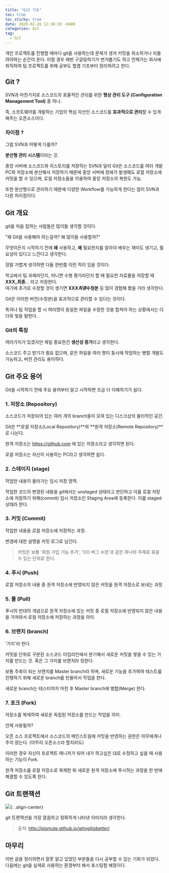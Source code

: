 ```yaml
---
title: "Git 기초"
toc: true
toc_sticky: true
date: 2020-02-26 12:30:20 -0400
categories: Git
tag:
  - Git
---
```


개인 프로젝트를 진행할 때마다 git을 사용하는데 문제가 생겨 커밋을 취소하거나 되돌려야하는 순간이 온다. 이럴 경우 매번 구글링하기가 번거롭기도 하고 언제가는 회사에 취직하여 팀 프로젝트를 위해 공부도 할겸 기초부터 정리하려고 한다.

## Git ?

SVN과 마찬가지로 소스코드의 효율적인 관리를 위한 **형상 관리 도구 (Configuration Management Tool)** 중 하나.

즉, 소프트웨어를 개발하는 기업의 핵심 자산인 소스코드를 **효과적으로 관리**할 수 있게 해주는 오픈소스이다.

### 차이점 ?

그럼 SVN과 어떻게 다를까?

**분산형 관리 시스템**이라는 것.

중앙 서버에 소스코드와 히스토리를 저장하는 SVN과 달리 Git은 소스코드를 여러 개발 PC와 저장소에 분산해서 저장하기 때문에 중앙 서버에 장애가 발생해도 로컬 저장소에 커밋을 할 수 있으며, 로컬 저장소들을 이용하여 중앙 저장소의 복원도 가능.

또한 분산형으로 관리하기 때문에 다양한 Workflow를 가능하게 한다는 점이 SVN과 다른 차이점이다.

## Git 개요

git을 처음 접하는 사람들은 많이들 생각할 것이다.

"왜 Git을 사용해야 하는걸까? 왜 많이들 사용할까?"

무엇이든지 시작하기 전에 **왜** 사용하고, **왜** 필요한지를 알아야 배우는 재미도 생기고, 필요성이 있다고 느낀다고 생각한다.

정말 가볍게 생각하면 다들 한번쯤 이런 적이 있을 것이다.

학교에서 팀 과제라던지, 아니면 수행 평가라던지 할 때 필요한 자료물을 저장할 때 **XXX\_최종**... 라고 저장한다.  
여기에 추가로 수정할 것이 생기면 **XXX*최종*수정본** 등 많이 경험해 봤을 거라 생각한다.

Git은 이러한 버전(수정본)을 효과적으로 관리할 수 있다는 것이다.

특히나 팀 작업을 할 시 여러명이 동일한 파일을 수정한 것을 합쳐야 하는 상황에서는 더더욱 빛을 발한다.

### Git의 특징

여러가지가 있겠지만 제일 중요한건 **생산성 증가**라고 생각한다.

소스코드 주고 받기가 필요 없으며, 같은 파일을 여러 명이 동시에 작업하는 병렬 개발도 가능하고, 버전 관리도 용이하다.

## Git 주요 용어

Git을 시작하기 전에 주요 용어부터 알고 시작하면 조금 더 이해하기가 쉽다.

### 1. 저장소 (Repository)

소스코드가 저장되어 있는 여러 개의 branch들이 모여 있는 디스크상의 물리적인 공간.

Git은 **로컬 저장소(Local Repository)**와 **원격 저장소(Remote Repository)**로 나뉜다.

원격 저장소는 https://github.com 에 있는 저장소라고 생각하면 된다.

로컬 저장소는 자신이 사용하는 PC라고 생각하면 쉽다.

### 2. 스테이지 (stage)

작업한 내용이 올라가는 임시 저장 영역.

작업한 코드의 변경된 내용을 git에서는 unstaged 상태라고 판단하고 이를 로컬 저장소에 저장하기 위해(commit) 임시 저장소인 Staging Area에 등록한다. 이를 staged 상태라 한다.

### 3. 커밋 (Commit)

작업한 내용을 로컬 저장소에 저장하는 과정.

변경에 대한 설명을 커밋 로그로 남긴다.

> 커밋은 보통 '회원 가입 기능 추가', 'OO 버그 수정'과 같은 하나의 주제로 묶을 수 있는 단위로 한다.

### 4. 푸시 (Push)

로컬 저장소의 내용 중 원격 저장소에 반영되지 않은 커밋을 원격 저장소로 보내는 과정

### 5. 풀 (Pull)

푸시의 반대의 개념으로 원격 저장소에 있는 커밋 중 로컬 저장소에 반영되지 않은 내용을 가져와서 로컬 저장소에 저장하는 과정을 의미.

### 6. 브랜치 (branch)

'가지'라 한다.

커밋을 단위로 구분된 소스코드 타임라인에서 분기해서 새로운 커밋을 쌓을 수 있는 가지를 만드는 것. 혹은 그 가지를 브랜치라 칭한다.

보통 주축이 되는 브랜치를 Master branch라 하며, 새로운 기능을 추가하여 테스트를 진행하기 위해 새로운 branch를 만들어서 작업을 한다.

새로운 branch는 테스터까지 마친 후 Master branch에 병합(Merge) 한다.

### 7. 포크 (Fork)

저장소를 복제하여 새로운 독립된 저장소를 만드는 작업을 의미.

언제 사용될까?

오픈 소스 프로젝트에서 소스코드의 메인스트림에 커밋을 반영하는 권한은 아무에게나 주지 않는다. (아무리 오픈소스라 할지라도)

이러한 경우 자신이 프로젝트 매니저가 되어 내가 하고싶은 대로 수정하고 싶을 때 사용하는 기능이 Fork.

원격 저장소를 로컬 저장소로 복제한 뒤 새로운 원격 저장소에 푸시하는 과정을 한 번에 해결할 수 있도록 한다.

## Git 트랜잭션

![](https://BBackJK.github.io/assets/images/git-transaction.png){: .align-center}

git 트랜잭션을 가장 깔끔하고 정확하게 나타낸 이미지라 생각한다.

> 출처: http://pismute.github.io/whygitisbetter/

## 마무리

이번 글을 정리하면서 잘못 알고 있었던 부분들을 다시 공부할 수 있는 기회가 되었다.  
다음에는 git을 실제로 사용하는 환경부터 해서 포스팅할 예정이다.
